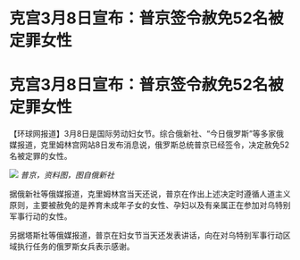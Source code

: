 # 克宫3月8日宣布：普京签令赦免52名被定罪女性

# 克宫3月8日宣布：普京签令赦免52名被定罪女性

【环球网报道】3月8日是国际劳动妇女节。综合俄新社、“今日俄罗斯”等多家俄媒报道，克里姆林宫网站8日发布消息说，俄罗斯总统普京已经签令，决定赦免52名被定罪的女性。

![](https://inews.gtimg.com/om_bt/O8nd7Ixgt_y9u2hjeN2DHzdmC9G-UC5QVhb4UTbE9Xxw8AA/1000)
_普京，资料图，图自俄新社_

据俄新社等俄媒报道，克里姆林宫当天还说，普京在作出上述决定时遵循人道主义原则，主要被赦免的是养育未成年子女的女性、孕妇以及有亲属正在参加对乌特别军事行动的女性。

另据塔斯社等俄媒报道，普京在妇女节当天还发表讲话，向在对乌特别军事行动区域执行任务的俄罗斯女兵表示感谢。

